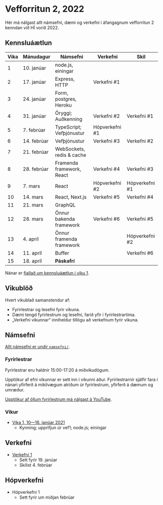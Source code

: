 # Vefforritun 2, 2022

Hér má nálgast allt námsefni, dæmi og verkefni í áfangagnum vefforritun 2 kenndan við HÍ vorið 2022.

## Kennsluáætlun

| Vika | Mánudagur   | Námsefni                  | Verkefni       | Skil           |
|------|-------------|---------------------------|----------------|----------------|
| 1    | 10. janúar  | node.js, einingar         |                |                |
| 2    | 17. janúar  | Express, HTTP             | Verkefni #1    |                |
| 3    | 24. janúar  | Form, postgres, Heroku    |                |                |
| 4    | 31. janúar  | Öryggi; Auðkenning        | Verkefni #2    | Verkefni #1    |
| 5    | 7. febrúar  | TypeScript; Vefþjónustur  | Hópverkefni #1 |                |
| 6    | 14. febrúar | Vefþjónustur              | Verkefni #3    | Verkefni #2    |
| 7    | 21. febrúar | WebSockets, redis & cache |                |                |
| 8    | 28. febrúar | Framenda framework, React | Verkefni #4    | Verkefni #3    |
| 9    | 7. mars     | React                     | Hópverkefni #2 | Hópverkefni #1 |
| 10   | 14. mars    | React, Next.js            | Verkefni #5    | Verkefni #4    |
| 11   | 21. mars    | GraphQL                   |                |                |
| 12   | 28. mars    | Önnur bakenda framework   | Verkefni #6    | Verkefni #5    |
| 13   | 4. apríl    | Önnur framenda framework  |                | Hópverkefni #2 |
| 14   | 11. apríl   | Buffer                    |                | Verkefni #6    |
| 15   | 18. apríl   | **Páskafrí**              |                |                |

Nánar er [fjallað um kennsluáætlun í viku 1](vikur/01).

## Vikublöð

Hvert vikublað samanstendur af:

* Fyrirlestrar og lesefni fyrir vikuna.
* Dæmi tengd fyrirlestrum og lesefni, farið yfir í fyrirlestrartíma.
* „Verkefni vikunnar“ inniheldur tillögu að verkefnum fyrir vikuna.

## Námsefni

[Allt námsefni er undir `namsefni/`](/namsefni).

### Fyrirlestrar

Fyrirlestrar eru haldnir 15:00-17:20 á miðvikudögum.

Upptökur af efni vikunnar er sett inn í vikunni áður. Fyrirlestrarnir sjálfir fara í nánari yfirferð á mikilvægum atriðum úr fyrirlestrum, yfirferð á dæmum og umræður.

[Upptökur af öllum fyrirlestrum má nálgast á YouTube](https://www.youtube.com/playlist?list=).

### Vikur

* [Vika 1, 10—16. janúar 2021](vikur/01/)
  * Kynning; upprifjun úr vef1; node.js; einingar

## Verkefni

* [Verkefni 1](https://github.com/vefforritun/vef2-2022-v1)
  * Sett fyrir 19. janúar
  * Skilist 4. febrúar

## Hópverkefni

* Hópverkefni 1
  * Sett fyrir um miðjan febrúar
